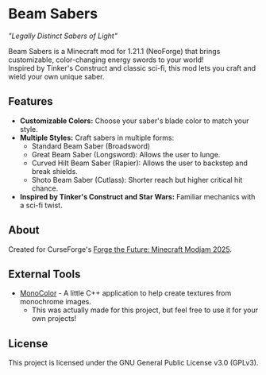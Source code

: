 # Beam Sabers
*"Legally Distinct Sabers of Light"*  

Beam Sabers is a Minecraft mod for 1.21.1 (NeoForge) that brings customizable, color-changing energy swords to your world!   
Inspired by Tinker's Construct and classic sci-fi, this mod lets you craft and wield your own unique saber.

## Features
- **Customizable Colors:** Choose your saber's blade color to match your style.  
- **Multiple Styles:** Craft sabers in multiple forms:  
  - Standard Beam Saber (Broadsword)
  - Great Beam Saber (Longsword): Allows the user to lunge.
  - Curved Hilt Beam Saber (Rapier): Allows the user to backstep and break shields.
  - Shoto Beam Saber (Cutlass): Shorter reach but higher critical hit chance.
- **Inspired by Tinker's Construct and Star Wars:** Familiar mechanics with a sci-fi twist.  

## About
Created for CurseForge's [Forge the Future: Minecraft Modjam 2025](https://mod.curseforge.com/minecraft-modjam/).  

## External Tools
- [MonoColor](https://github.com/scalar-studios/MonoColor) - A little C++ application to help create textures from monochrome images.  
  - This was actually made for this project, but feel free to use it for your own projects!  

## License
This project is licensed under the GNU General Public License v3.0 (GPLv3).  
